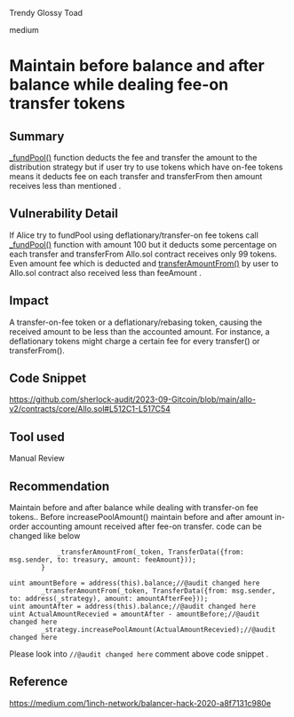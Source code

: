 Trendy Glossy Toad

medium

# Maintain before balance and after balance while dealing fee-on transfer tokens
## Summary
[_fundPool()](https://github.com/sherlock-audit/2023-09-Gitcoin/blob/main/allo-v2/contracts/core/Allo.sol#L502) function deducts the fee and transfer the amount to the distribution strategy but if user try to use tokens which have on-fee tokens means it deducts fee on each transfer and transferFrom then amount receives less than mentioned .

## Vulnerability Detail
If Alice try to fundPool using deflationary/transfer-on fee tokens call [_fundPool()](https://github.com/sherlock-audit/2023-09-Gitcoin/blob/main/allo-v2/contracts/core/Allo.sol#L502) function with amount 100 but it deducts some percentage on each transfer and transferFrom Allo.sol contract receives only 99 tokens. Even amount fee which is deducted and [transferAmountFrom()](https://github.com/sherlock-audit/2023-09-Gitcoin/blob/main/allo-v2/contracts/core/Allo.sol#L513) by user to Allo.sol contract also received less than feeAmount  .

## Impact
A transfer-on-fee token or a deflationary/rebasing token, causing the received amount to be less than the accounted amount. For instance, a deflationary tokens might charge a certain fee for every transfer() or transferFrom().
## Code Snippet
https://github.com/sherlock-audit/2023-09-Gitcoin/blob/main/allo-v2/contracts/core/Allo.sol#L512C1-L517C54

## Tool used
Manual Review

## Recommendation
Maintain before and after balance while dealing with transfer-on fee tokens..
Before increasePoolAmount() maintain before and after amount in-order accounting amount received after fee-on transfer.
code can be changed like below 
```solidity
            _transferAmountFrom(_token, TransferData({from: msg.sender, to: treasury, amount: feeAmount}));
        }

uint amountBefore = address(this).balance;//@audit changed here
        _transferAmountFrom(_token, TransferData({from: msg.sender, to: address(_strategy), amount: amountAfterFee}));
uint amountAfter = address(this).balance;//@audit changed here
uint ActualAmountRecevied = amountAfter - amountBefore;//@audit changed here
        _strategy.increasePoolAmount(ActualAmountRecevied);//@audit changed here
```
Please look into `//@audit changed here` comment above code snippet .

## Reference 
https://medium.com/1inch-network/balancer-hack-2020-a8f7131c980e